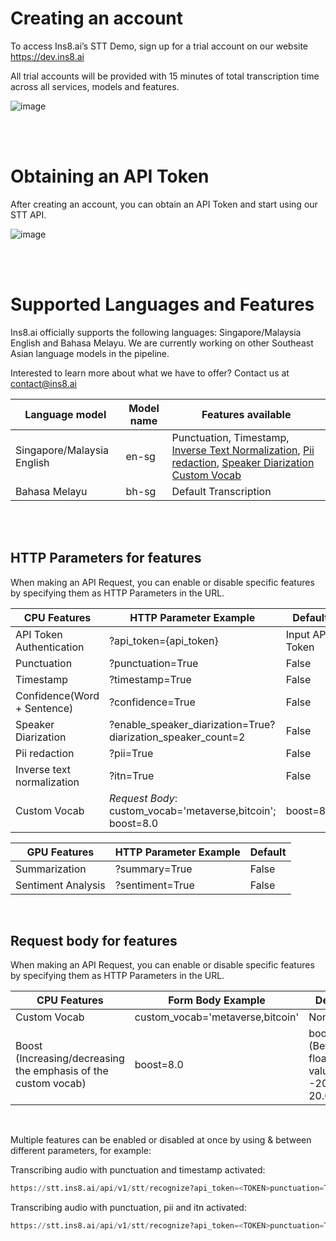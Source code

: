 # Creating an account

To access Ins8.ai’s STT Demo, sign up for a trial account on our website https://dev.ins8.ai

All trial accounts will be provided with 15 minutes of total transcription time across all services, models and features.

![image](https://stt.ins8.ai/samples/register.png)

</br>
</br>

# Obtaining an API Token

After creating an account, you can obtain an API Token and start using our STT API.

![image](https://stt.ins8.ai/samples/token.png)

</br>
</br>

# Supported Languages and Features

Ins8.ai officially supports the following languages: Singapore/Malaysia English and Bahasa Melayu. We are currently working on other Southeast Asian language models in the pipeline. 

Interested to learn more about what we have to offer? Contact us at contact@ins8.ai

| **Language model** | **Model name** | **Features available**                              |
|--------------------|----------------|-----------------------------------------------------|
| Singapore/Malaysia English   | en-sg          | Punctuation, Timestamp, [Inverse Text Normalization](#supported-languages-and-features  "Inverse text normalization (ITN) is a process that converts spoken text into written text. ITN example: I have one hundred and twenty-three dollars -> I have $123."), [Pii redaction](#supported-languages-and-features "Personal Identificable Information (PII) redaction is a process that masks out sensitive information from transcribed audio transcript. It is able to mask our Name, NRIC, Email, Location and Date. PII example: this is mary speaking -> this is ---- speaking"), [Speaker Diarization](#supported-languages-and-features "Speaker diarization is a process that identifies and segments an audio recording by the number of unique speakers detected") [Custom Vocab](#supported-languages-and-features "Custom vocab supports the emphasis of user-specified keywords so as to improve the audio transcription process and receive a more accurate transcript")|
| Bahasa Melayu   | bh-sg          | Default Transcription  |


</br>
</br>

## HTTP Parameters for features

When making an API Request, you can enable or disable specific features by specifying them as HTTP Parameters in the URL.


| **CPU Features**               | **HTTP Parameter Example** | **Default**  |
|---------------------------|----------------------------|--------------|
| API Token Authentication  | ?api_token={api_token}     | Input API Token         |
| Punctuation               | ?punctuation=True          | False        |
| Timestamp                 | ?timestamp=True            | False        |
| Confidence(Word + Sentence)                | ?confidence=True           | False        |
| Speaker Diarization                | ?enable_speaker_diarization=True?diarization_speaker_count=2           | False        |
| Pii redaction             | ?pii=True                  | False        |
| Inverse text normalization| ?itn=True                  | False        |
| Custom Vocab | *Request Body*: custom_vocab='metaverse,bitcoin'; boost=8.0              | boost=8.0        |

| **GPU Features**               | **HTTP Parameter Example** | **Default**  |
|---------------------------|----------------------------|--------------|
| Summarization  | ?summary=True    | False        |
| Sentiment Analysis  | ?sentiment=True    | False        |

<br/>

## Request body for features

When making an API Request, you can enable or disable specific features by specifying them as HTTP Parameters in the URL.


| **CPU Features**               | **Form Body Example** | **Default**  |
|---------------------------|----------------------------|--------------|
| Custom Vocab | custom_vocab='metaverse,bitcoin'       | None    |
| Boost (Increasing/decreasing the emphasis of the custom vocab) | boost=8.0  | boost=8.0 (Between float value -20.0 to 20.0)       |

<br/>

Multiple features can be enabled or disabled at once by using & between different parameters, for example:
</br>
<div style={{ maxHeight:"50vh", width:"70vw"}}>

Transcribing audio with punctuation and timestamp activated:

```python
https://stt.ins8.ai/api/v1/stt/recognize?api_token=<TOKEN>punctuation=True&timestamp=True&language=<MODEL-NAME>
```

Transcribing audio with punctuation, pii and itn activated:

```python
https://stt.ins8.ai/api/v1/stt/recognize?api_token=<TOKEN>punctuation=True&pii=True&itn=True&language=<MODEL-NAME>
```
</div>